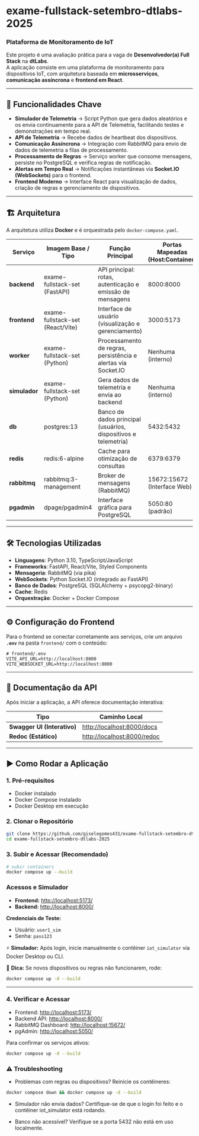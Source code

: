 # exame-fullstack-setembro-dtlabs-2025  
### Plataforma de Monitoramento de IoT  

Este projeto é uma avaliação prática para a vaga de **Desenvolvedor(a) Full Stack** na **dtLabs**.  
A aplicação consiste em uma plataforma de monitoramento para dispositivos IoT, com arquitetura baseada em **microsserviços**, **comunicação assíncrona** e **frontend em React**.  

---

## 🚀 Funcionalidades Chave  

- **Simulador de Telemetria** → Script Python que gera dados aleatórios e os envia continuamente para a API de Telemetria, facilitando testes e demonstrações em tempo real.  
- **API de Telemetria** → Recebe dados de heartbeat dos dispositivos.  
- **Comunicação Assíncrona** → Integração com RabbitMQ para envio de dados de telemetria a filas de processamento.  
- **Processamento de Regras** → Serviço worker que consome mensagens, persiste no PostgreSQL e verifica regras de notificação.  
- **Alertas em Tempo Real** → Notificações instantâneas via **Socket.IO (WebSockets)** para o frontend.  
- **Frontend Moderno** → Interface React para visualização de dados, criação de regras e gerenciamento de dispositivos.  

---

## 🏗 Arquitetura  

A arquitetura utiliza **Docker** e é orquestrada pelo `docker-compose.yaml`.  

| Serviço     | Imagem Base / Tipo           | Função Principal                                                    | Portas Mapeadas (Host:Container) |
|-------------|------------------------------|---------------------------------------------------------------------|----------------------------------|
| **backend** | exame-fullstack-set (FastAPI) | API principal: rotas, autenticação e emissão de mensagens           | 8000:8000 |
| **frontend**| exame-fullstack-set (React/Vite) | Interface de usuário (visualização e gerenciamento)                 | 3000:5173 |
| **worker**  | exame-fullstack-set (Python) | Processamento de regras, persistência e alertas via Socket.IO       | Nenhuma (interno) |
| **simulador**| exame-fullstack-set (Python) | Gera dados de telemetria e envia ao backend                         | Nenhuma (interno) |
| **db**      | postgres:13                  | Banco de dados principal (usuários, dispositivos e telemetria)      | 5432:5432 |
| **redis**   | redis:6-alpine               | Cache para otimização de consultas                                  | 6379:6379 |
| **rabbitmq**| rabbitmq:3-management        | Broker de mensagens (RabbitMQ)                                      | 15672:15672 (Interface Web) |
| **pgadmin** | dpage/pgadmin4               | Interface gráfica para PostgreSQL                                   | 5050:80 (padrão) |

---

## 🛠 Tecnologias Utilizadas  

- **Linguagens**: Python 3.10, TypeScript/JavaScript  
- **Frameworks**: FastAPI, React/Vite, Styled Components  
- **Mensageria**: RabbitMQ (via pika)  
- **WebSockets**: Python Socket.IO (integrado ao FastAPI)  
- **Banco de Dados**: PostgreSQL (SQLAlchemy + psycopg2-binary)  
- **Cache**: Redis  
- **Orquestração**: Docker + Docker Compose  

---

## ⚙️ Configuração do Frontend  

Para o frontend se conectar corretamente aos serviços, crie um arquivo **`.env`** na pasta `frontend/` com o conteúdo:  

```env
# frontend/.env
VITE_API_URL=http://localhost:8000
VITE_WEBSOCKET_URL=http://localhost:8000
```

---

## 📘 Documentação da API  

Após iniciar a aplicação, a API oferece documentação interativa:  

| Tipo | Caminho Local |
|------|---------------|
| **Swagger UI (Interativo)** | [http://localhost:8000/docs](http://localhost:8000/docs) |
| **Redoc (Estático)**        | [http://localhost:8000/redoc](http://localhost:8000/redoc) |

---

## ▶️ Como Rodar a Aplicação  

### 1. Pré-requisitos  
- Docker instalado  
- Docker Compose instalado  
- Docker Desktop em execução  

### 2. Clonar o Repositório  

```bash
git clone https://github.com/giselegomes431/exame-fullstack-setembro-dtlabs-2025.git
cd exame-fullstack-setembro-dtlabs-2025
```

### 3. Subir e Acessar (Recomendado)

```bash
# subir containers
docker compose up --build
```

### Acessos e Simulador

- **Frontend:** [http://localhost:5173/](http://localhost:5173/)  
- **Backend:** [http://localhost:8000/](http://localhost:8000/)  

**Credenciais de Teste:**  
- Usuário: `user1_sim`  
- Senha: `pass123`  

⚡ **Simulador:** Após login, inicie manualmente o contêiner `iot_simulator` via Docker Desktop ou CLI.  

📌 **Dica:** Se novos dispositivos ou regras não funcionarem, rode:  
```bash
docker compose up -d --build
```

---
### 4. Verificar e Acessar
- Frontend: [http://localhost:5173/](http://localhost:5173/)   
- Backend API: [http://localhost:8000/](http://localhost:8000/)  
- RabbitMQ Dashboard: [http://localhost:15672/](http://localhost:15672/)  
- pgAdmin: [http://localhost:5050/](http://localhost:5050/)  

Para confirmar os serviços ativos:
```bash
docker compose up -d --build
```

### ⚠️ Troubleshooting
- Problemas com regras ou dispositivos?
Reinicie os contêineres:
```bash
docker compose down && docker compose up -d --build
```
- Simulador não envia dados?
Certifique-se de que o login foi feito e o contêiner iot_simulator está rodando.

- Banco não acessível?
Verifique se a porta 5432 não está em uso localmente.
